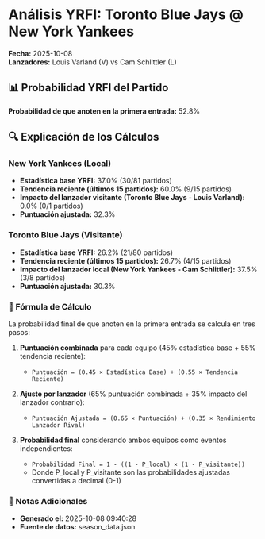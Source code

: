 # Análisis YRFI: Toronto Blue Jays @ New York Yankees

**Fecha:** 2025-10-08  
**Lanzadores:** Louis Varland (V) vs Cam Schlittler (L)

## 📊 Probabilidad YRFI del Partido

**Probabilidad de que anoten en la primera entrada:** 52.8%

## 🔍 Explicación de los Cálculos

### New York Yankees (Local)
- **Estadística base YRFI:** 37.0% (30/81 partidos)
- **Tendencia reciente (últimos 15 partidos):** 60.0% (9/15 partidos)
- **Impacto del lanzador visitante (Toronto Blue Jays - Louis Varland):** 0.0% (0/1 partidos)
- **Puntuación ajustada:** 32.3%

### Toronto Blue Jays (Visitante)
- **Estadística base YRFI:** 26.2% (21/80 partidos)
- **Tendencia reciente (últimos 15 partidos):** 26.7% (4/15 partidos)
- **Impacto del lanzador local (New York Yankees - Cam Schlittler):** 37.5% (3/8 partidos)
- **Puntuación ajustada:** 30.3%

### 📝 Fórmula de Cálculo

La probabilidad final de que anoten en la primera entrada se calcula en tres pasos:

1. **Puntuación combinada** para cada equipo (45% estadística base + 55% tendencia reciente):
   - `Puntuación = (0.45 × Estadística Base) + (0.55 × Tendencia Reciente)`

2. **Ajuste por lanzador** (65% puntuación combinada + 35% impacto del lanzador contrario):
   - `Puntuación Ajustada = (0.65 × Puntuación) + (0.35 × Rendimiento Lanzador Rival)`

3. **Probabilidad final** considerando ambos equipos como eventos independientes:
   - `Probabilidad Final = 1 - ((1 - P_local) × (1 - P_visitante))`
   - Donde P_local y P_visitante son las probabilidades ajustadas convertidas a decimal (0-1)

### 📌 Notas Adicionales

- **Generado el:** 2025-10-08 09:40:28
- **Fuente de datos:** season_data.json
